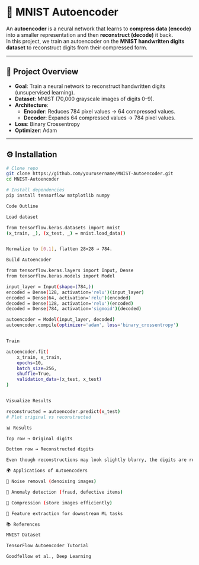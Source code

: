 # 🧠 MNIST Autoencoder

An **autoencoder** is a neural network that learns to **compress data (encode)** into a smaller representation and then **reconstruct (decode)** it back.  
In this project, we train an autoencoder on the **MNIST handwritten digits dataset** to reconstruct digits from their compressed form.

---

## 📌 Project Overview
- **Goal**: Train a neural network to reconstruct handwritten digits (unsupervised learning).
- **Dataset**: MNIST (70,000 grayscale images of digits 0–9).
- **Architecture**:
  - **Encoder**: Reduces 784 pixel values → 64 compressed values.
  - **Decoder**: Expands 64 compressed values → 784 pixel values.
- **Loss**: Binary Crossentropy  
- **Optimizer**: Adam

---

## ⚙️ Installation
```bash
# Clone repo
git clone https://github.com/yourusername/MNIST-Autoencoder.git
cd MNIST-Autoencoder

# Install dependencies
pip install tensorflow matplotlib numpy

Code Outline

Load dataset

from tensorflow.keras.datasets import mnist
(x_train, _), (x_test, _) = mnist.load_data()


Normalize to [0,1], flatten 28×28 → 784.

Build Autoencoder

from tensorflow.keras.layers import Input, Dense
from tensorflow.keras.models import Model

input_layer = Input(shape=(784,))
encoded = Dense(128, activation='relu')(input_layer)
encoded = Dense(64, activation='relu')(encoded)
decoded = Dense(128, activation='relu')(encoded)
decoded = Dense(784, activation='sigmoid')(decoded)

autoencoder = Model(input_layer, decoded)
autoencoder.compile(optimizer='adam', loss='binary_crossentropy')


Train

autoencoder.fit(
    x_train, x_train,
    epochs=10,
    batch_size=256,
    shuffle=True,
    validation_data=(x_test, x_test)
)


Visualize Results

reconstructed = autoencoder.predict(x_test)
# Plot original vs reconstructed

📊 Results

Top row → Original digits

Bottom row → Reconstructed digits

Even though reconstructions may look slightly blurry, the digits are recognizable.

🌍 Applications of Autoencoders

🔹 Noise removal (denoising images)

🔹 Anomaly detection (fraud, defective items)

🔹 Compression (store images efficiently)

🔹 Feature extraction for downstream ML tasks

📚 References

MNIST Dataset

TensorFlow Autoencoder Tutorial

Goodfellow et al., Deep Learning
